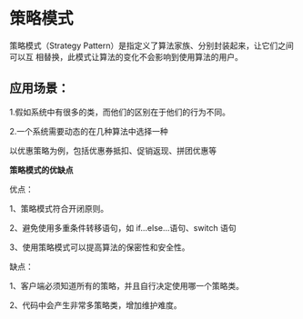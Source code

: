 # 策略模式

策略模式（Strategy Pattern）是指定义了算法家族、分别封装起来，让它们之间可以互 相替换，此模式让算法的变化不会影响到使用算法的用户。

## 应用场景：

1.假如系统中有很多的类，而他们的区别在于他们的行为不同。

2.一个系统需要动态的在几种算法中选择一种

以优惠策略为例，包括优惠券抵扣、促销返现、拼团优惠等

**策略模式的优缺点** 

优点： 

1、策略模式符合开闭原则。 

2、避免使用多重条件转移语句，如 if...else...语句、switch 语句 

3、使用策略模式可以提高算法的保密性和安全性。 

缺点： 

1、客户端必须知道所有的策略，并且自行决定使用哪一个策略类。 

2、代码中会产生非常多策略类，增加维护难度。